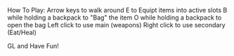 How To Play:
Arrow keys to walk around
E to Equipt items into active slots
B while holding a backpack to "Bag" the item
O while holding a backpack to open the bag
Left click to use main (weapons)
Right click to use secondary (Eat/Heal)

GL and Have Fun!
